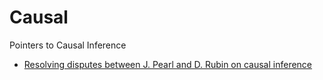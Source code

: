 # Causal
Pointers to Causal Inference


* [Resolving disputes between J. Pearl and D. Rubin on causal inference](https://statmodeling.stat.columbia.edu/2009/07/05/disputes_about/)
